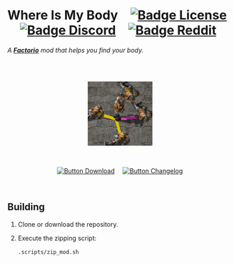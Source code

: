 
# Where Is My Body   [![Badge License]][License]   [![Badge Discord]][Discord]   [![Badge Reddit]][Reddit]

*A **[Factorio]** mod that helps you find your body.*

<br>
<br>

<div align = center>

![Logo]

<br>

[![Button Download]][Download]   
[![Button Changelog]][Changelog]

</div>


<br>

## Building

1. Clone or download the repository.

2. Execute the zipping script:

	```sh
	.scripts/zip_mod.sh
	```


<br>

<!----------------------------------------------------------------------------->

[Button Changelog]: https://img.shields.io/badge/Changelog-40AEF0.svg?style=for-the-badge&logoColor=white&logo=AzureArtifacts
[Button Download]: https://img.shields.io/badge/Download-569A31.svg?style=for-the-badge&logoColor=white&logo=AddThis

[Badge License]: https://img.shields.io/badge/License-MIT-yellow.svg?style=for-the-badge
[Badge Discord]: https://img.shields.io/badge/Discord-5865F2.svg?style=for-the-badge&logoColor=white&logo=Discord&labelColor=gray
[Badge Reddit]: https://img.shields.io/badge/ZwerOxotnik-FF4500.svg?style=for-the-badge&logoColor=white&logo=Reddit&labelColor=gray

[Download]: https://mods.factorio.com/mod/m_WhereIsMyBody 'Factorio Mods Page'
[Factorio]: https://www.factorio.com/
[Discord]: https://discordapp.com/invite/YyJVUCa 'Discord Server'
[Reddit]: https://www.reddit.com/r/ZwerOxotnik/ 'Reddit Homepage'

[Changelog]: changelog.txt
[License]: LICENSE
[Logo]: Source/thumbnail.png